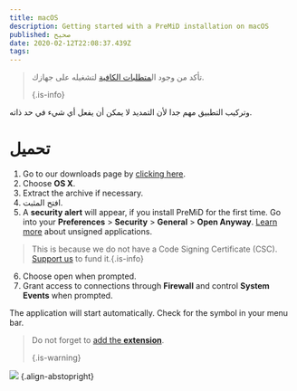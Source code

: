 ```yaml
---
title: macOS
description: Getting started with a PreMiD installation on macOS
published: صحيح
date: 2020-02-12T22:08:37.439Z
tags:
---
```


> تأكد من وجود ال[متطلبات الكافية](/install/requirements) لتشغيله على جهازك. 
> 
> {.is-info}

وتركيب التطبيق مهم جدا لأن التمديد لا يمكن أن يفعل أي شيء في حد ذاته.

# تحميل
1. Go to our downloads page by [clicking here](https://premid.app/downloads).
2. Choose **OS X**.
3. Extract the archive if necessary.
4. افتح المثبت.
5. A **security alert** will appear, if you install PreMiD for the first time. Go into your **Preferences** > **Security** > **General** > **Open Anyway**. [Learn more](https://support.apple.com/guide/mac-help/open-a-mac-app-from-an-unidentified-developer-mh40616/mac) about unsigned applications.
> This is because we do not have a Code Signing Certificate (CSC). [Support us](https://www.patreon.com/Timeraa) to fund it.{.is-info}
6. Choose open when prompted.
7. Grant access to connections through **Firewall** and control **System Events** when prompted.

The application will start automatically. Check for the symbol in your menu bar.

> Do not forget to [add the **extension**](/install). 
> 
> {.is-warning}

![](https://img.icons8.com/color/2x/mac-logo.png) {.align-abstopright}